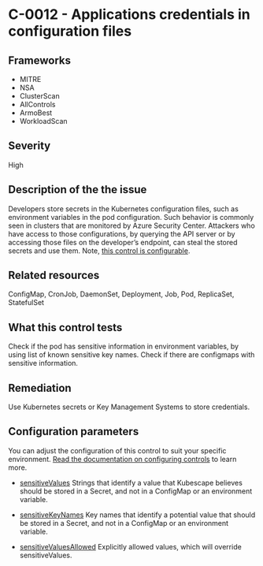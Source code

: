 # C-0012 - Applications credentials in configuration files

## Frameworks
* MITRE
* NSA
* ClusterScan
* AllControls
* ArmoBest
* WorkloadScan
 
## Severity
High

## Description of the the issue
Developers store secrets in the Kubernetes configuration files, such as environment variables in the pod configuration. Such behavior is commonly seen in clusters that are monitored by Azure Security Center. Attackers who have access to those configurations, by querying the API server or by accessing those files on the developer’s endpoint, can steal the stored secrets and use them. Note, [this control is configurable](#configuration-parameters).
 
## Related resources
ConfigMap, CronJob, DaemonSet, Deployment, Job, Pod, ReplicaSet, StatefulSet
 
## What this control tests 
Check if the pod has sensitive information in environment variables, by using list of known sensitive key names. Check if there are configmaps with sensitive information.
 
## Remediation
Use Kubernetes secrets or Key Management Systems to store credentials.
 
## Configuration parameters 
 You can adjust the configuration of this control to suit your specific environment. [Read the documentation on configuring controls](../frameworks-and-controls/configuring-controls.md) to learn more.
 
* [sensitiveValues](../frameworks-and-controls/configuring-controls.md#sensitivevalues)
Strings that identify a value that Kubescape believes should be stored in a Secret, and not in a ConfigMap or an environment variable.
 
* [sensitiveKeyNames](../frameworks-and-controls/configuring-controls.md#sensitivekeynames)
Key names that identify a potential value that should be stored in a Secret, and not in a ConfigMap or an environment variable.
 
* [sensitiveValuesAllowed](../frameworks-and-controls/configuring-controls.md#sensitivevaluesallowed)
Explicitly allowed values, which will override sensitiveValues.
 
